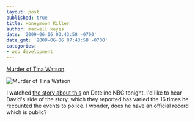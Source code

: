 ```yaml
---
layout: post
published: true
title: Honeymoon Killer
author: maxwell keyes
date: '2009-06-06 03:43:58 -0700'
date_gmt: '2009-06-06 07:43:58 -0700'
categories:
- web development
---
```


[Murder of Tina Watson](http://en.wikipedia.org/wiki/Murder_of_Tina_Watson)

![Murder of Tina Watson](http://redconfetti-assets.s3-us-west-2.amazonaws.com/images/posts/david-gabriel-watson-tina.jpg "Murder of Tina Watson")

I watched [the story about this](http://news.google.com/news?q=David+Gabriel+Watson+Scuba) on Dateline NBC tonight. I'd
like to hear David's side of the story, which they reported has varied the 16 times he recounted the events to police.
I wonder, does he have an official record which is public?

